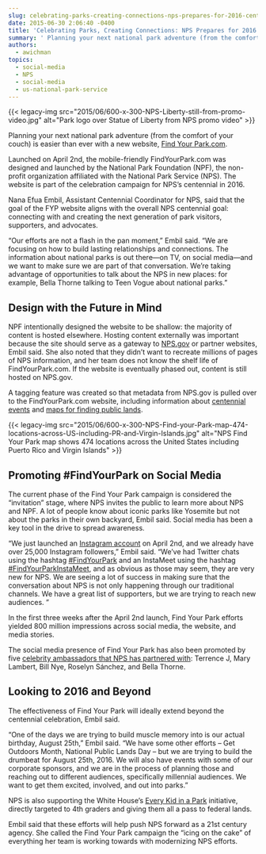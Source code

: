 ```yaml
---
slug: celebrating-parks-creating-connections-nps-prepares-for-2016-centennial
date: 2015-06-30 2:06:40 -0400
title: 'Celebrating Parks, Creating Connections: NPS Prepares for 2016 Centennial'
summary: ' Planning your next national park adventure (from the comfort of your couch) is easier than ever with a new website, Find Your Park.com. Launched on April 2nd, the mobile-friendly FindYourPark.com was designed and launched by the National Park Foundation (NPF), the'
authors:
  - awichman
topics:
  - social-media
  - NPS
  - social-media
  - us-national-park-service
---
```


{{< legacy-img src="2015/06/600-x-300-NPS-Liberty-still-from-promo-video.jpg" alt="Park logo over Statue of Liberty from NPS promo video" >}}

Planning your next national park adventure (from the comfort of your couch) is easier than ever with a new website, [Find Your Park.com](http://findyourpark.com/).

Launched on April 2nd, the mobile-friendly FindYourPark.com was designed and launched by the National Park Foundation (NPF), the non-profit organization affiliated with the National Park Service (NPS). The website is part of the celebration campaign for NPS’s centennial in 2016.

Nana Efua Embil, Assistant Centennial Coordinator for NPS, said that the goal of the FYP website aligns with the overall NPS centennial goal: connecting with and creating the next generation of park visitors, supporters, and advocates.

“Our efforts are not a flash in the pan moment,” Embil said. “We are focusing on how to build lasting relationships and connections. The information about national parks is out there—on TV, on social media—and we want to make sure we are part of that conversation. We’re taking advantage of opportunities to talk about the NPS in new places: for example, Bella Thorne talking to Teen Vogue about national parks.”

## Design with the Future in Mind

NPF intentionally designed the website to be shallow: the majority of content is hosted elsewhere. Hosting content externally was important because the site should serve as a gateway to [NPS.gov](http://www.nps.gov/) or partner websites, Embil said. She also noted that they didn’t want to recreate millions of pages of NPS information, and her team does not know the shelf life of FindYourPark.com. If the website is eventually phased out, content is still hosted on NPS.gov.

A tagging feature was created so that metadata from NPS.gov is pulled over to the FindYourPark.com website, including information about [centennial events](http://findyourpark.com/find#centennial_events) and [maps for finding public lands](http://findyourpark.com/find).

{{< legacy-img src="2015/06/600-x-300-NPS-Find-your-Park-map-474-locations-across-US-including-PR-and-Virgin-Islands.jpg" alt="NPS Find Your Park map shows 474 locations across the United States including Puerto Rico and Virgin Islands" >}}

## Promoting #FindYourPark on Social Media

The current phase of the Find Your Park campaign is considered the “invitation” stage, where NPS invites the public to learn more about NPS and NPF. A lot of people know about iconic parks like Yosemite but not about the parks in their own backyard, Embil said. Social media has been a key tool in the drive to spread awareness.

“We just launched an [Instagram account](https://instagram.com/nationalparkservice/) on April 2nd, and we already have over 25,000 Instagram followers,” Embil said. “We’ve had Twitter chats using the hashtag [#FindYourPark](https://twitter.com/hashtag/FindYourPark?src=hash) and an InstaMeet using the hashtag [#FindYourParkInstaMeet](https://instagram.com/explore/tags/findyourparkinstameet/), and as obvious as those may seem, they are very new for NPS. We are seeing a lot of success in making sure that the conversation about NPS is not only happening through our traditional channels. We have a great list of supporters, but we are trying to reach new audiences. ”

In the first three weeks after the April 2nd launch, Find Your Park efforts yielded 800 million impressions across social media, the website, and media stories.

The social media presence of Find Your Park has also been promoted by five [celebrity ambassadors that NPS has partnered with](http://findyourpark.com/news/5-things-you-didnt-know-about-our-centennial-ambassadors): Terrence J, Mary Lambert, Bill Nye, Roselyn Sánchez, and Bella Thorne.

## Looking to 2016 and Beyond

The effectiveness of Find Your Park will ideally extend beyond the centennial celebration, Embil said.

“One of the days we are trying to build muscle memory into is our actual birthday, August 25th,” Embil said. “We have some other efforts &#8211; Get Outdoors Month, National Public Lands Day &#8211; but we are trying to build the drumbeat for August 25th, 2016. We will also have events with some of our corporate sponsors, and we are in the process of planning those and reaching out to different audiences, specifically millennial audiences. We want to get them excited, involved, and out into parks.”

NPS is also supporting the White House’s [Every Kid in a Park](https://www.whitehouse.gov/blog/2015/02/19/let-s-get-every-kid-park) initiative, directly targeted to 4th graders and giving them all a pass to federal lands.

Embil said that these efforts will help push NPS forward as a 21st century agency. She called the Find Your Park campaign the “icing on the cake” of everything her team is working towards with modernizing NPS efforts.